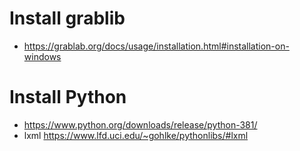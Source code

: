 
# Install grablib
- https://grablab.org/docs/usage/installation.html#installation-on-windows
# Install Python 
- https://www.python.org/downloads/release/python-381/
- lxml https://www.lfd.uci.edu/~gohlke/pythonlibs/#lxml
